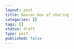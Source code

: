 ```yaml
---
layout: post
title: Nascar box of sharing
categories: []
tags: []
status: draft
type: post
published: false
---
```


